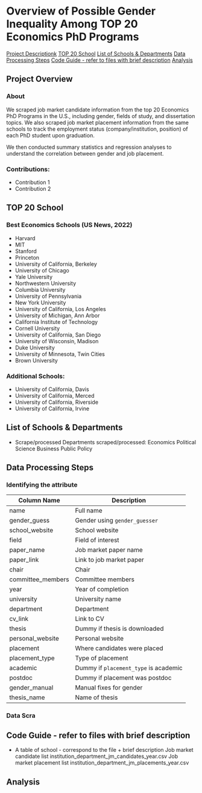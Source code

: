 # Overview of Possible Gender Inequality Among TOP 20 Economics PhD Programs
[Project Descriptionk](#project-descriptionk)
[TOP 20 School](#top-20-school)
[List of Schools & Departments](#list-of-schools-&-departments)
[Data Processing Steps](#data-processing-steps)
[Code Guide - refer to files with brief description](#code-guide---refer-to-files-with-brief-description)
[Analysis](#analysis)

## Project Overview
### About
We scraped job market candidate information from the top 20 Economics PhD Programs in the U.S., including gender, fields of study, and dissertation topics. We also scraped job market placement information from the same schools to track the employment status (company/institution, position) of each PhD student upon graduation.

We then conducted summary statistics and regression analyses to understand the correlation between gender and job placement.

### Contributions:
- Contribution 1
- Contribution 2

## TOP 20 School
### Best Economics Schools (US News, 2022)

- Harvard
- MIT
- Stanford
- Princeton
- University of California, Berkeley
- University of Chicago
- Yale University
- Northwestern University
- Columbia University
- University of Pennsylvania
- New York University
- University of California, Los Angeles
- University of Michigan, Ann Arbor
- California Institute of Technology
- Cornell University
- University of California, San Diego
- University of Wisconsin, Madison
- Duke University
- University of Minnesota, Twin Cities
- Brown University

### Additional Schools:
- University of California, Davis
- University of California, Merced
- University of California, Riverside
- University of California, Irvine

## List of Schools & Departments
- Scrape/processed 
Departments scraped/processed:
Economics
Political Science
Business
Public Policy

## Data Processing Steps
### Identifying the attribute
| Column Name         | Description                            |
|---------------------|----------------------------------------|
| name                | Full name                             |
| gender_guess        | Gender using `gender_guesser`         |
| school_website      | School website                        |
| field               | Field of interest                     |
| paper_name          | Job market paper name                 |
| paper_link          | Link to job market paper              |
| chair               | Chair                                 |
| committee_members   | Committee members                     |
| year                | Year of completion                    |
| university          | University name                       |
| department          | Department                            |
| cv_link             | Link to CV                            |
| thesis              | Dummy if thesis is downloaded         |
| personal_website    | Personal website                      |
| placement           | Where candidates were placed          |
| placement_type      | Type of placement                     |
| academic            | Dummy if `placement_type` is academic |
| postdoc             | Dummy if placement was postdoc        |
| gender_manual       | Manual fixes for gender               |
| thesis_name         | Name of thesis                        |

### Data Scra

## Code Guide - refer to files with brief description
- A table of school - correspond to the file + brief description
Job market candidate list
institution_department_jm_candidates_year.csv
Job market placement list
institution_department_jm_placements_year.csv



## Analysis

